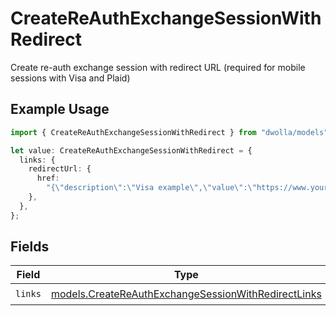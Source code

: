 # CreateReAuthExchangeSessionWithRedirect

Create re-auth exchange session with redirect URL (required for mobile sessions with Visa and Plaid)

## Example Usage

```typescript
import { CreateReAuthExchangeSessionWithRedirect } from "dwolla/models";

let value: CreateReAuthExchangeSessionWithRedirect = {
  links: {
    redirectUrl: {
      href:
        "{\"description\":\"Visa example\",\"value\":\"https://www.yourdomain.com/iav-callback\"}",
    },
  },
};
```

## Fields

| Field                                                                                                            | Type                                                                                                             | Required                                                                                                         | Description                                                                                                      |
| ---------------------------------------------------------------------------------------------------------------- | ---------------------------------------------------------------------------------------------------------------- | ---------------------------------------------------------------------------------------------------------------- | ---------------------------------------------------------------------------------------------------------------- |
| `links`                                                                                                          | [models.CreateReAuthExchangeSessionWithRedirectLinks](../models/createreauthexchangesessionwithredirectlinks.md) | :heavy_check_mark:                                                                                               | N/A                                                                                                              |